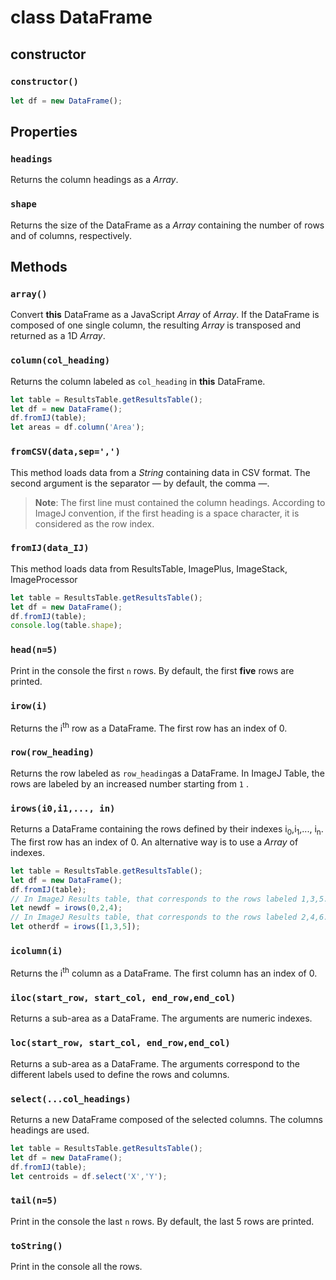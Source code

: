 # class DataFrame
## constructor 
### `constructor()`
```javascript
let df = new DataFrame();
```
## Properties

###  `headings`
Returns the column headings as a  _Array_.

###  `shape`
Returns the size of the DataFrame as a _Array_ containing the number of rows and of columns, respectively.

## Methods
###  `array()`
Convert **this** DataFrame as a JavaScript _Array_ of _Array_. If the DataFrame is composed of one single column, the resulting _Array_ is transposed and returned as a 1D _Array_. 

###  `column(col_heading)`
Returns the column labeled as `col_heading` in **this** DataFrame.

```javascript
let table = ResultsTable.getResultsTable();
let df = new DataFrame();
df.fromIJ(table);
let areas = df.column('Area');
```

###  `fromCSV(data,sep=',')`
This method loads data from a _String_ containing data in CSV format. The second argument is the separator &mdash; by default, the comma &mdash;.
> **Note**: The first line must contained the column headings. According to ImageJ convention, if the first heading is a space character, it is considered as the row index.

###  `fromIJ(data_IJ)`
This method loads data from ResultsTable, ImagePlus, ImageStack, ImageProcessor

```javascript
let table = ResultsTable.getResultsTable();
let df = new DataFrame();
df.fromIJ(table);
console.log(table.shape);
```
###  `head(n=5)`
Print in the console the first `n` rows. By default, the first **five** rows are printed.

###  `irow(i)`
Returns the i<sup>th</sup> row as a DataFrame. The first row has an index of 0.

###  `row(row_heading)`
Returns the row labeled as `row_heading`as a DataFrame. In ImageJ Table, the rows are labeled by an increased number starting from `1` .

###  `irows(i0,i1,..., in)`
Returns a DataFrame containing the rows defined by their indexes i<sub>0</sub>,i<sub>1</sub>,..., i<sub>n</sub>. The first row has an index of 0.
An alternative way is to use a _Array_ of indexes.

```javascript
let table = ResultsTable.getResultsTable();
let df = new DataFrame();
df.fromIJ(table);
// In ImageJ Results table, that corresponds to the rows labeled 1,3,5.
let newdf = irows(0,2,4);
// In ImageJ Results table, that corresponds to the rows labeled 2,4,6.
let otherdf = irows([1,3,5]);
```

###  `icolumn(i)`
Returns the i<sup>th</sup> column as a DataFrame. The first column has an index of 0.

### `iloc(start_row, start_col, end_row,end_col)`
Returns a sub-area as a DataFrame. The arguments are numeric indexes.

### `loc(start_row, start_col, end_row,end_col)`
Returns a sub-area as a DataFrame. The arguments correspond to the different labels used to define the rows and columns.

###  `select(...col_headings)`
Returns a new DataFrame composed of the selected columns. The columns headings are used.

```javascript
let table = ResultsTable.getResultsTable();
let df = new DataFrame();
df.fromIJ(table);
let centroids = df.select('X','Y');
```

###  `tail(n=5)`
Print in the console the last `n` rows. By default, the last 5 rows are printed.

###  `toString()`
Print in the console all the rows.



